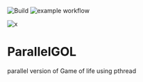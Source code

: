 ![Build](https://github.com/TDoGoodT/ParallelGOL/actions/workflow/main.yml/badge.svg)
![example workflow](https://github.com/github/docs/actions/workflows/main.yml/badge.svg)

![x](https://github.com/TDoGoodT/ParallelGOL/actions/workflows/c-cpp.yml/badge.svg)

# ParallelGOL
parallel version of Game of life
using pthread
